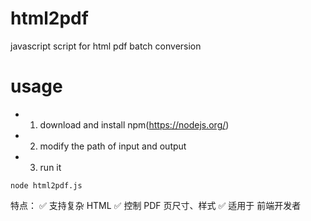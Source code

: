 # html2pdf
javascript script for html pdf batch conversion

# usage
- 1. download and install npm(https://nodejs.org/)
- 2. modify the path of input and output
- 3. run it  
```
node html2pdf.js
```
特点： ✅ 支持复杂 HTML
✅ 控制 PDF 页尺寸、样式
✅ 适用于 前端开发者
